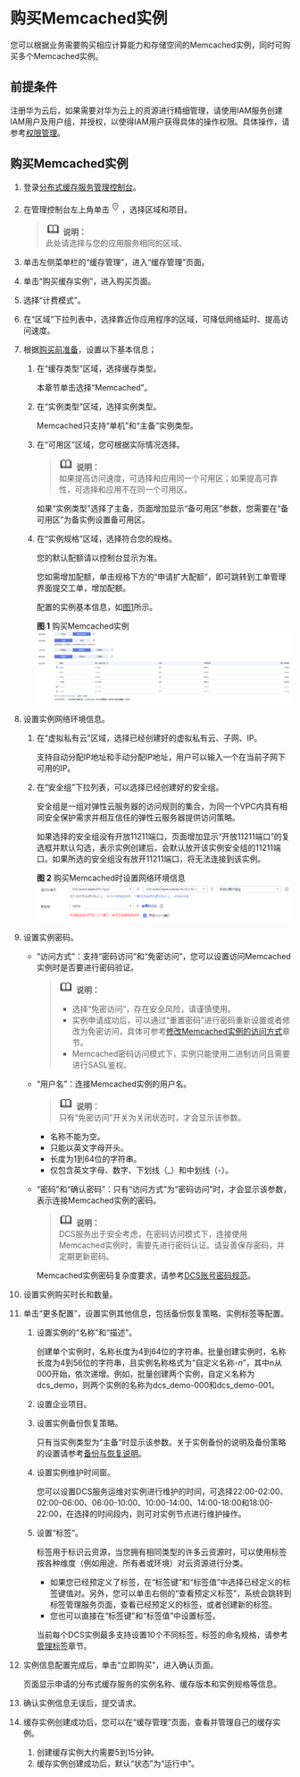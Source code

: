 # 购买Memcached实例<a name="ZH-CN_TOPIC_0148195226"></a>

您可以根据业务需要购买相应计算能力和存储空间的Memcached实例，同时可购买多个Memcached实例。

## 前提条件<a name="section111112010121"></a>

注册华为云后，如果需要对华为云上的资源进行精细管理，请使用IAM服务创建IAM用户及用户组，并授权，以使得IAM用户获得具体的操作权限。具体操作，请参考[权限管理](权限管理.md)。

## 购买Memcached实例<a name="section24112512"></a>

1.  登录[分布式缓存服务管理控制台](https://console.huaweicloud.com/dcs)。
2.  在管理控制台左上角单击![](figures/icon-region.png)，选择区域和项目。

    >![](public_sys-resources/icon-note.gif) **说明：**   
    >此处请选择与您的应用服务相同的区域。  

3.  单击左侧菜单栏的“缓存管理”，进入“缓存管理”页面。
4.  单击“购买缓存实例”，进入购买页面。
5.  选择“计费模式”。
6.  在“区域”下拉列表中，选择靠近你应用程序的区域，可降低网络延时、提高访问速度。
7.  根据[购买前准备](购买前准备.md)，设置以下基本信息；
    1.  在“缓存类型”区域，选择缓存类型。

        本章节单击选择“Memcached”。

    2.  在“实例类型”区域，选择实例类型。

        Memcached只支持“单机”和“主备”实例类型。

    3.  在“可用区”区域，您可根据实际情况选择。

        >![](public_sys-resources/icon-note.gif) **说明：**   
        >如果提高访问速度，可选择和应用同一个可用区；如果提高可靠性，可选择和应用不在同一个可用区。  

        如果“实例类型”选择了主备，页面增加显示“备可用区”参数，您需要在“备可用区”为备实例设置备可用区。

    4.  在“实例规格”区域，选择符合您的规格。

        您的默认配额请以控制台显示为准。

        您如需增加配额，单击规格下方的“申请扩大配额”，即可跳转到工单管理界面提交工单，增加配额。

        配置的实例基本信息，如[图1](#fig442343421020)所示。

        **图 1**  购买Memcached实例<a name="fig442343421020"></a>  
        ![](figures/购买Memcached实例.png "购买Memcached实例")

8.  设置实例网络环境信息。
    1.  在“虚拟私有云”区域，选择已经创建好的虚拟私有云、子网、IP。

        支持自动分配IP地址和手动分配IP地址，用户可以输入一个在当前子网下可用的IP。

    2.  在“安全组”下拉列表，可以选择已经创建好的安全组。

        安全组是一组对弹性云服务器的访问规则的集合，为同一个VPC内具有相同安全保护需求并相互信任的弹性云服务器提供访问策略。

        如果选择的安全组没有开放11211端口，页面增加显示“开放11211端口”的复选框并默认勾选，表示实例创建后，会默认放开该实例安全组的11211端口。如果所选的安全组没有放开11211端口，将无法连接到该实例。

        **图 2**  购买Memcached时设置网络环境信息<a name="fig1109143233017"></a>  
        ![](figures/购买Memcached时设置网络环境信息.png "购买Memcached时设置网络环境信息")

9.  设置实例密码。
    -   “访问方式”：支持“密码访问”和“免密访问”，您可以设置访问Memcached实例时是否要进行密码验证。

        >![](public_sys-resources/icon-note.gif) **说明：**   
        >-   选择“免密访问”，存在安全风险，请谨慎使用。  
        >-   实例申请成功后，可以通过“重置密码”进行密码重新设置或者修改为免密访问，具体可参考[修改Memcached实例的访问方式](修改Memcached实例的访问方式.md)章节。  
        >-   Memcached密码访问模式下，实例只能使用二进制访问且需要进行SASL鉴权。  

    -   “用户名”：连接Memcached实例的用户名。

        >![](public_sys-resources/icon-note.gif) **说明：**   
        >只有“免密访问”开关为关闭状态时，才会显示该参数。  

        -   名称不能为空。
        -   只能以英文字母开头。
        -   长度为1到64位的字符串。
        -   仅包含英文字母、数字、下划线（\_）和中划线（-）。

    -   “密码”和“确认密码”：只有“访问方式”为“密码访问”时，才会显示该参数，表示连接Memcached实例的密码。

        >![](public_sys-resources/icon-note.gif) **说明：**   
        >DCS服务出于安全考虑，在密码访问模式下，连接使用Memcached实例时，需要先进行密码认证。请妥善保存密码，并定期更新密码。  

        Memcached实例密码复杂度要求，请参考[DCS账号密码规范](https://support.huaweicloud.com/dcs_faq/dcs-faq-0312004.html)。

10. 设置实例购买时长和数量。
11. 单击“更多配置”，设置实例其他信息，包括备份恢复策略、实例标签等配置。
    1.  设置实例的“名称”和“描述”。

        创建单个实例时，名称长度为4到64位的字符串。批量创建实例时，名称长度为4到56位的字符串，且实例名称格式为“自定义名称-_n_”，其中n从000开始，依次递增。例如，批量创建两个实例，自定义名称为dcs\_demo，则两个实例的名称为dcs\_demo-000和dcs\_demo-001。

    2.  设置企业项目。
    3.  设置实例备份恢复策略。

        只有当实例类型为“主备”时显示该参数。关于实例备份的说明及备份策略的设置请参考[备份与恢复说明](备份与恢复说明.md)。

    4.  设置实例维护时间窗。

        您可以设置DCS服务运维对实例进行维护的时间，可选择22:00-02:00、02:00-06:00、06:00-10:00、10:00-14:00、14:00-18:00和18:00-22:00，在选择的时间段内，则可对实例节点进行维护操作。

    5.  设置“标签”。

        标签用于标识云资源，当您拥有相同类型的许多云资源时，可以使用标签按各种维度（例如用途、所有者或环境）对云资源进行分类。

        -   如果您已经预定义了标签，在“标签键”和“标签值”中选择已经定义的标签键值对。另外，您可以单击右侧的“查看预定义标签”，系统会跳转到标签管理服务页面，查看已经预定义的标签，或者创建新的标签。
        -   您也可以直接在“标签键”和“标签值”中设置标签。

        当前每个DCS实例最多支持设置10个不同标签，标签的命名规格，请参考[管理标签](管理标签.md)章节。

12. 实例信息配置完成后，单击“立即购买”，进入确认页面。

    页面显示申请的分布式缓存服务的实例名称、缓存版本和实例规格等信息。

13. 确认实例信息无误后，提交请求。
14. 缓存实例创建成功后，您可以在“缓存管理”页面，查看并管理自己的缓存实例。
    1.  创建缓存实例大约需要5到15分钟。
    2.  缓存实例创建成功后，默认“状态”为“运行中”。


